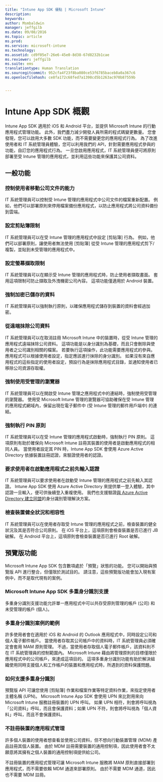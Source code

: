 ```yaml
---
title: "Intune App SDK 優點 | Microsoft Intune"
description: 
keywords: 
author: Msmbaldwin
manager: jeffgilb
ms.date: 09/08/2016
ms.topic: article
ms.prod: 
ms.service: microsoft-intune
ms.technology: 
ms.assetid: cd9f05e7-26e6-45e0-8d38-67d8232b1cae
ms.reviewer: jeffgilb
ms.suite: ems
translationtype: Human Translation
ms.sourcegitcommit: 952cfa4f23f8ba080ce53f6785baceb8a0a367c6
ms.openlocfilehash: ce8fa172c68fed7a1398cd5b1263ac970b87559b


---
```


# Intune App SDK 概觀
Intune App SDK 適用於 iOS 和 Android 平台，並提供 Microsoft Intune 的行動應用程式管理功能。 此外，我們盡力減少開發人員所需的程式碼變更數量。 您會發現，您可以啟用大多數 SDK 功能，而不需要變更您的應用程式行為。 為了改進使用者和 IT 系統管理員體驗，您可以利用我們的 API，針對需要應用程式參與的功能，自訂您的應用程式行為。 一旦您啟用應用程式，IT 系統管理員便可將原則部署至受 Intune 管理的應用程式，並利用這些功能來保護其公司資料。

## 一般功能

### 控制使用者移動公司文件的能力
IT 系統管理員可以控制受 Intune 管理的應用程式中公司文件的檔案重新配置。 例如，他們可以部署原則來停用檔案備份應用程式，以防止應用程式將公司資料備份到雲端。

### 設定剪貼簿限制
IT 系統管理員可以在受 Intune 管理的應用程式中設定 [剪貼簿] 行為。 例如，他們可以部署原則，讓使用者無法使用 [剪貼簿] 從受 Intune 管理的應用程式剪下/複製，並貼到未受管理的應用程式中。

### 設定螢幕擷取限制
IT 系統管理員可以在顯示受 Intune 管理的應用程式時，防止使用者擷取畫面。 套用這項限制可防止擷取及外洩機密公司內容。 這項功能僅適用於 Android 裝置。

### 強制加密已儲存的資料
IT 系統管理員可以強制執行原則，以確保應用程式儲存到裝置的資料會經過加密。

### 從遠端抹除公司資料
IT 系統管理員可以在取消註冊 Microsoft Intune 中的裝置時，從受 Intune 管理的應用程式遠端抹除公司資料。 這項功能是以身分識別為基礎，而且只會刪除與使用者之公司識別相關的檔案。 若要執行這項操作，此功能需要應用程式的參與。 應用程式可以根據使用者設定，指定應該進行抹除的身分識別。 如果沒有來自應用程式的這些指定的使用者設定，預設行為是抹除應用程式目錄，並通知使用者已移除公司資源存取權。

### 強制使用受管理的瀏覽器
IT 系統管理員可以在開啟受 Intune 管理之應用程式中的連結時，強制使用受管理的瀏覽器。 使用受 Microsoft Intune 管理的瀏覽器可協助確保在受 Intune 管理的應用程式網域內，保留出現在電子郵件中 (受 Intune 管理的郵件用戶端中) 的連結。

### 強制執行 PIN 原則
IT 系統管理員可以在受 Intune 管理的應用程式啟動時，強制執行 PIN 原則。 這項原則有助於確保向 Microsoft Intune 註冊其裝置的使用者是啟動應用程式的相同人員。 當使用者設定其 PIN 時，Intune App SDK 會使用 Azure Active Directory 依據裝置註冊認證，來驗證使用者的認證。

### 要求使用者在啟動應用程式之前先輸入認證
IT 系統管理員可以要求使用者在啟動受 Intune 管理的應用程式之前先輸入其認證。 Intune App SDK 使用 Azure Active Directory 來提供單一登入體驗，其中認證一旦輸入，便可供後續登入重複使用。 我們也支援驗證[與 Azure Active Directory 建立同盟](https://msdn.microsoft.com/library/azure/jj679342.aspx)的身分識別管理解決方案。

### 檢查裝置健全狀況和相容性
IT 系統管理員可以在使用者存取受 Intune 管理的應用程式之前，檢查裝置的健全狀況及其是否符合公司原則。 在 iOS 平台上，這項原則會檢查裝置是否已進行 JB 破解。 在 Android 平台上，這項原則會檢查裝置是否已進行 Root 破解。

## 預覽版功能
Microsoft Intune App SDK 包含數項處於「預覽」狀態的功能。 您可以開始與預覽版 API 進行整合，但僅限於測試目的。 請注意，這些預覽版功能會加入現有案例中，而不是取代現有的案例。

### Microsoft Intune App SDK 多重身分識別支援
多重身分識別支援功能允許單一應用程式中可以共存受原則管理的帳戶 (公司) 和未受管理的帳戶 (個人)。

### 多重身分識別案例的範例
許多使用者會在適用於 iOS 和 Android 的 Outlook 應用程式中，同時設定公司和個人電子郵件帳戶。 當使用者存取其公司帳戶中的資料時，IT 系統管理員必須確定會套用 MAM 原則管理。 不過，當使用者存取個人電子郵件帳戶，該資料則不在 IT 系統管理員的控制範圍內。 Microsoft Intune 藉由將管理原則的目標僅限於應用程式中的公司帳戶，來達成這項目的。 這項多重身分識別功能有助於解決組織使用同時支援個人和工作帳戶的裝置和應用程式時，所遇到的資料保護問題。

### 如何支援多重身分識別
預覽版 API 可讓您使用 [剪貼簿] 作業和檔案作業等特定資料作業，來指定使用者主體名稱 (UPN)。 Microsoft Intune App SDK 會使用 UPN 來比對用來向 Microsoft Intune 服務註冊裝置的 UPN 呼叫。 如果 UPN 相符，則會將呼叫視為「公司資料」呼叫，而且會保護資料；如果 UPN 不符，則會將呼叫視為「個人資料」呼叫，而且不會保護資料。

### 不註冊裝置的應用程式管理
許多個人裝置的使用者想查看並使用公司資料，但不想向行動裝置管理 (MDM) 產品註冊其個人裝置。 由於 MDM 註冊需要裝置的通用控制項，因此使用者會不太願意將其擁有之個人裝置的通用控制項提供給公司。

不註冊裝置的應用程式管理可讓 Microsoft Intune 服務將 MAM 原則直接部署到應用程式，而不需要依賴 MDM 通道來部署原則。 由於不需要 MDM 通道，因此也不需要 MDM 註冊。




<!--HONumber=Sep16_HO2-->


